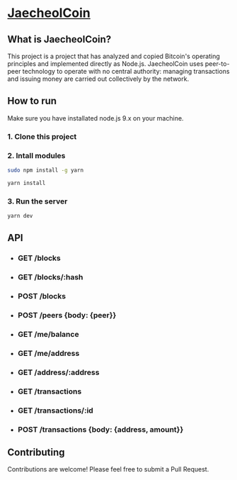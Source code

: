 # [JaecheolCoin](https://github.com/jcgod413/JaecheolCoin)


## What is JaecheolCoin?
This project is a project that has analyzed and copied Bitcoin's operating principles and implemented directly as Node.js. JaecheolCoin uses peer-to-peer technology to operate with no central authority: managing transactions and issuing money are carried out collectively by the network. 


## How to run
Make sure you have installated node.js 9.x on your machine.

### 1. Clone this project

### 2. Intall modules
```bash
sudo npm install -g yarn

yarn install
```

### 3. Run the server
```bash
yarn dev
```


## API
- ### GET /blocks
- ### GET /blocks/:hash
- ### POST /blocks
- ### POST /peers {body: {peer}}
- ### GET /me/balance
- ### GET /me/address
- ### GET /address/:address
- ### GET /transactions
- ### GET /transactions/:id
- ### POST /transactions {body: {address, amount}}


## Contributing
Contributions are welcome! Please feel free to submit a Pull Request.